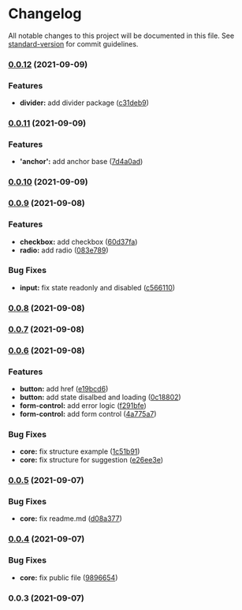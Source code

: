 # Changelog

All notable changes to this project will be documented in this file. See [standard-version](https://github.com/conventional-changelog/standard-version) for commit guidelines.

### [0.0.12](https://github.com/vuthanhbayit/nuxt-tailwindui/compare/v0.0.11...v0.0.12) (2021-09-09)


### Features

* **divider:** add divider package ([c31deb9](https://github.com/vuthanhbayit/nuxt-tailwindui/commit/c31deb927b66bb7148b8ae98a74537c07071aacc))

### [0.0.11](https://github.com/vuthanhbayit/nuxt-tailwindui/compare/v0.0.10...v0.0.11) (2021-09-09)


### Features

* **'anchor':** add anchor base ([7d4a0ad](https://github.com/vuthanhbayit/nuxt-tailwindui/commit/7d4a0adb940c0734630ba2a849712a10a2054939))

### [0.0.10](https://github.com/vuthanhbayit/nuxt-tailwindui/compare/v0.0.9...v0.0.10) (2021-09-09)

### [0.0.9](https://github.com/vuthanhbayit/nuxt-tailwindui/compare/v0.0.8...v0.0.9) (2021-09-08)


### Features

* **checkbox:** add checkbox ([60d37fa](https://github.com/vuthanhbayit/nuxt-tailwindui/commit/60d37fa3173a7fb1aa682336701f9e14f2f1183f))
* **radio:** add radio ([083e789](https://github.com/vuthanhbayit/nuxt-tailwindui/commit/083e78962b025fab28b99bd7c3294d85f3f22b9c))


### Bug Fixes

* **input:** fix state readonly and disabled ([c566110](https://github.com/vuthanhbayit/nuxt-tailwindui/commit/c566110454be0c8fc0b813e8ebb7bd60ae40a953))

### [0.0.8](https://github.com/vuthanhbayit/nuxt-tailwindui/compare/v0.0.7...v0.0.8) (2021-09-08)

### [0.0.7](https://github.com/vuthanhbayit/nuxt-tailwindui/compare/v0.0.6...v0.0.7) (2021-09-08)

### [0.0.6](https://github.com/vuthanhbayit/nuxt-tailwindui/compare/v0.0.5...v0.0.6) (2021-09-08)


### Features

* **button:** add href ([e19bcd6](https://github.com/vuthanhbayit/nuxt-tailwindui/commit/e19bcd6f2c61e076b737d65d09fb308946c35536))
* **button:** add state disalbed and loading ([0c18802](https://github.com/vuthanhbayit/nuxt-tailwindui/commit/0c18802fc14a0d608aae6913ee8904feec76422a))
* **form-control:** add error logic ([f291bfe](https://github.com/vuthanhbayit/nuxt-tailwindui/commit/f291bfea43e205ed3659b48a440ddeba4960e24f))
* **form-control:** add form control ([4a775a7](https://github.com/vuthanhbayit/nuxt-tailwindui/commit/4a775a7bb97ca7b6af046e65477750c81131f19c))


### Bug Fixes

* **core:** fix structure example ([1c51b91](https://github.com/vuthanhbayit/nuxt-tailwindui/commit/1c51b913ccdffa7307df55b52f5c6c8546cfd98e))
* **core:** fix structure for suggestion ([e26ee3e](https://github.com/vuthanhbayit/nuxt-tailwindui/commit/e26ee3e3590ea3ae5cb21aa709700091ef40b752))

### [0.0.5](https://github.com/vuthanhbayit/nuxt-tailwindui/compare/v0.0.4...v0.0.5) (2021-09-07)


### Bug Fixes

* **core:** fix readme.md ([d08a377](https://github.com/vuthanhbayit/nuxt-tailwindui/commit/d08a377d165fef0f11f9ac4dee6d749cfa3502f2))

### [0.0.4](https://github.com/vuthanhbayit/nuxt-tailwindui/compare/v0.0.3...v0.0.4) (2021-09-07)


### Bug Fixes

* **core:** fix public file ([9896654](https://github.com/vuthanhbayit/nuxt-tailwindui/commit/98966543be73587737cba20a14648be53eaf5811))

### 0.0.3 (2021-09-07)
